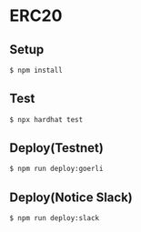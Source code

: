 # ERC20

## Setup

```bash
$ npm install
```

## Test

```bash
$ npx hardhat test
```

## Deploy(Testnet)

```bash
$ npm run deploy:goerli
```

## Deploy(Notice Slack)

```bash
$ npm run deploy:slack
```


